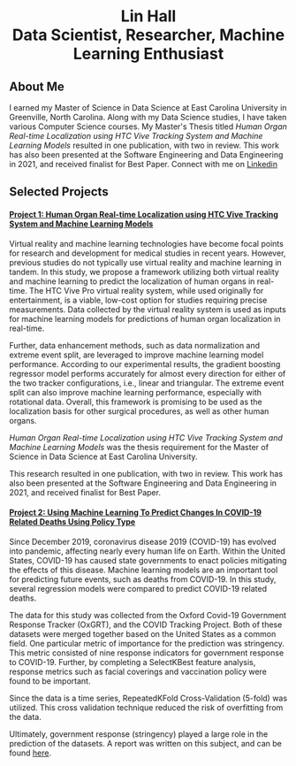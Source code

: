 <!-- ### Hi there 👋 -->

<!--
**halll05/halll05** is a ✨ _special_ ✨ repository because its `README.md` (this file) appears on your GitHub profile.

Here are some ideas to get you started:

- 🔭 I’m currently working on ...
- 🌱 I’m currently learning ...
- 👯 I’m looking to collaborate on ...
- 🤔 I’m looking for help with ...
- 💬 Ask me about ...
- 📫 How to reach me: ...
- 😄 Pronouns: ...
- ⚡ Fun fact: ...
-->

<h1 align="center"> <b> Lin Hall <br> </b> Data Scientist, Researcher, Machine Learning Enthusiast </h1>
  

## About Me

I earned my Master of Science in Data Science at East Carolina University in Greenville, North Carolina. Along with my Data Science studies, I have taken various Computer Science courses. My Master's Thesis titled <i>Human Organ Real-time Localization using HTC Vive Tracking System and Machine Learning Models</i> resulted in one publication, with two in review. This work has also been presented at the Software Engineering and Data Engineering in 2021, and received finalist for Best Paper. Connect with me on [Linkedin](https://www.linkedin.com/in/lin-hall/) 

## Selected Projects

#### [Project 1: Human Organ Real-time Localization using HTC Vive Tracking System and Machine Learning Models](https://github.com/halll05/LinHallPortfolio/tree/main/HumanOrganRealTimeLocalizationusingHTCViveTrackingSystemandMachineLearningModels)

Virtual reality and machine learning technologies have become focal points for research and development for medical studies in recent years. However, previous studies do not typically use virtual reality and machine learning in tandem. In this study, we propose a framework utilizing both virtual reality and machine learning to predict the localization of human organs in real-time. The HTC Vive Pro virtual reality system, while used originally for entertainment, is a viable, low-cost option for studies requiring precise measurements. Data collected by the virtual reality system is used as inputs for machine learning models for predictions of human organ localization in real-time.

Further, data enhancement methods, such as data normalization and extreme event split, are leveraged to improve machine learning model performance. According to our experimental results, the gradient boosting regressor model performs accurately for almost every direction for either of the two tracker configurations, i.e., linear and triangular. The extreme event split can also improve machine learning performance, especially with rotational data. Overall, this framework is promising to be used as the localization basis for other surgical procedures, as well as other human organs.

<i>Human Organ Real-time Localization using HTC Vive Tracking System and Machine Learning Models</i> was the thesis requirement for the Master of Science in Data Science at East Carolina University. 

This research resulted in one publication, with two in review. This work has also been presented at the Software Engineering and Data Engineering in 2021, and received finalist for Best Paper.

#### [Project 2: Using Machine Learning To Predict Changes In COVID-19 Related Deaths Using Policy Type](https://github.com/halll05/LinHallPortfolio/tree/main/COVID19_Stringency)

Since December 2019, coronavirus disease 2019 (COVID-19) has evolved into pandemic, affecting nearly every human life on Earth. Within the United States, COVID-19 has caused state governments to enact policies mitigating the effects of this disease. Machine learning models are an important tool for predicting future events, such as deaths from COVID-19. In this study, several regression models were compared to predict COVID-19 related deaths.

The data for this study was collected from the Oxford Covid-19 Government Response Tracker (OxGRT), and the COVID Tracking Project. Both of these datasets were merged together based on the United States as a common field. One particular metric of importance for the prediction was stringency. This metric consisted of nine response indicators for government response to COVID-19. Further, by completing a SelectKBest feature analysis, response metrics such as facial coverings and vaccination policy were found to be important.

Since the data is a time series, RepeatedKFold Cross-Validation (5-fold) was utilized. This cross validation technique reduced the risk of overfitting from the data.

Ultimately, government response (stringency) played a large role in the prediction of the datasets. A report was written on this subject, and can be found [here](https://github.com/halll05/LinHallPortfolio/blob/main/COVID19_Stringency/UsingMachineLearningToPredictChangesInCovid19RelatedDeathsUsingPolicyType.pdf).
